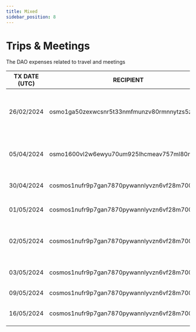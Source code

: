 ```yaml
---
title: Mixed
sidebar_position: 8
---
```


# Trips & Meetings

The DAO expenses related to travel and meetings

| TX DATE (UTC) | RECIPIENT                                 | AMOUNT | DESCRIPTION | TX DETAILS
|---------------|-------------------------------------------|--------|-------------|-----------
| 26/02/2024 | osmo1ga50zexwcsnr5t33nmfmunzv80rmnnytzs5z8l | 2860 USDC | Docs enhancement, articles, admin and organisational duties | [🔎](https://www.mintscan.io/osmosis/txs/9A3FA6F8C63BA84D8752AB8A4C11B118D300EE187461FB93B68050D9ED09EFB3?height=13994774)
| 05/04/2024 | osmo1600vl2w6ewyu70um925lhcmeav757ml80mu6jk | 10,000 USDC | Cosmoverse, Contributors, Mods, and App Development | [🔎](https://www.mintscan.io/osmosis/tx/782870220050CCB15B4C86C3E9B54FDE85DA23A39CB8F3DD65403766CE24CF74?height=14706028)
| 30/04/2024 | cosmos1nufr9p7gan7870pywannlyvzn6vf28m7009630 | 1,741.689568 ATOM | VPN Grants, Marketing, Contributors | [🔎](https://www.mintscan.io/cosmos/tx/20F0C8D84295BD47610226B896A8FD8923E320A598A2277FE61DAC5EB884F730?height=20224381)
| 01/05/2024 | cosmos1nufr9p7gan7870pywannlyvzn6vf28m7009630 | 373.878466 ATOM | VPN grants, PR, Content Marketing | [🔎](https://www.mintscan.io/cosmos/tx/0B68DDE3728DE006BE4CAF4D0AA9E453E049CEB5EEF515B4AB58D3DF48AECFA2?height=20239608)
| 02/05/2024 | cosmos1nufr9p7gan7870pywannlyvzn6vf28m7009630 | 889.312154 ATOM | Explorer (Alpha), Grants, Contributors & Marketing | [🔎](https://www.mintscan.io/cosmos/tx/3743F7780493308E5C5B9825154DB71F771D5721758F80276A9324626AC85768?height=20253381)
| 03/05/2024 | cosmos1nufr9p7gan7870pywannlyvzn6vf28m7009630 | 256.769798 ATOM | Explorer, Content Marketing | [🔎](https://www.mintscan.io/cosmos/tx/EDF290031F9F1F0EFE493C6A1F7E5FEF0FF033AD39BC341F2FED69534DB4B841?height=20265210)
| 09/05/2024 | cosmos1nufr9p7gan7870pywannlyvzn6vf28m7009630 | 913.220023 ATOM | PR & Events | [🔎](https://www.mintscan.io/cosmos/tx/4C8A9080174CCDBE341B500035CB620D877357F804E9D668D82F910A57E6FB5F?height=20352178)
| 16/05/2024 | cosmos1nufr9p7gan7870pywannlyvzn6vf28m7009630 | 239.096136 ATOM | Design, Contributors, and Test Ad | [🔎](https://www.mintscan.io/cosmos/tx/AD77B59DE333F4BA12BF4B26C1C181F0A7F4166BDB385DA51F66A5DE311268BD?height=20452707)